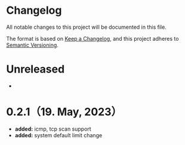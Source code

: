 # Changelog

All notable changes to this project will be documented in this file.

The format is based on [Keep a Changelog](https://keepachangelog.com/en/1.0.0/),
and this project adheres to [Semantic Versioning](https://semver.org/spec/v2.0.0.html).

# Unreleased

- 



# 0.2.1（19. May, 2023）

- **added:** icmp, tcp scan support
- **added:** system default limit change
